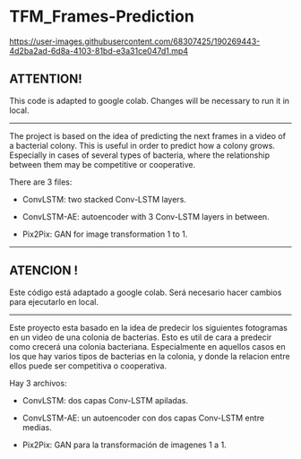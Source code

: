 # TFM_Frames-Prediction

https://user-images.githubusercontent.com/68307425/190269443-4d2ba2ad-6d8a-4103-81bd-e3a31ce047d1.mp4

## ATTENTION!

This code is adapted to google colab. Changes will be necessary to run it in local. 

--------------------------------------------------------------------------------------------------------------------------------------------------------------


The project is based on the idea of predicting the next frames in a video of a bacterial colony. This is useful in order to predict how a colony grows. Especially in cases of several types of bacteria, where the relationship between them may be competitive or cooperative. 

There are  3 files:

  - ConvLSTM: two stacked Conv-LSTM layers.

  - ConvLSTM-AE: autoencoder with 3 Conv-LSTM layers in between.

  - Pix2Pix: GAN for image transformation 1 to 1. 

---------------------------------------------------------------------------------------------------------------------------------------------------------------

## ATENCION !

Este código está adaptado a google colab. Será necesario hacer cambios para ejecutarlo en local.

--------------------------------------------------------------------------------------------------------------------------------------------------------------

Este proyecto esta basado en la idea de predecir los siguientes fotogramas en un video de una colonia de bacterias. Esto es util de cara a predecir como crecerá una colonia bacteriana. Especialmente en aquellos casos en los que hay varios tipos de bacterias en la colonia, y donde la relacion entre ellos puede ser competitiva o cooperativa.

Hay 3 archivos:

  - ConvLSTM: dos capas Conv-LSTM apiladas.

  - ConvLSTM-AE: un autoencoder con dos capas Conv-LSTM entre medias.

  - Pix2Pix: GAN para la transformación de imagenes 1 a 1.
